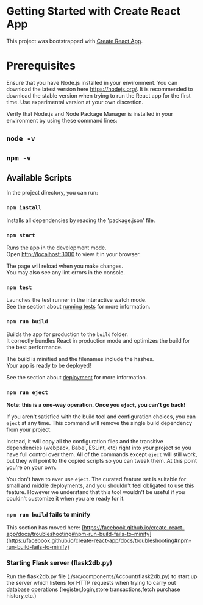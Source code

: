 # Getting Started with Create React App

This project was bootstrapped with [Create React App](https://github.com/facebook/create-react-app).

# Prerequisites

Ensure that you have Node.js installed in your environment. You can download the latest version here https://nodejs.org/. It is recommended to download the stable version when trying to run the React app for the first time. Use experimental version at your own discretion.

Verify that Node.js and Node Package Manager is installed in your environment by using these command lines:
## `node -v`
## `npm -v`

## Available Scripts

In the project directory, you can run:

### `npm install`
Installs all dependencies by reading the 'package.json' file. 

### `npm start`

Runs the app in the development mode.\
Open [http://localhost:3000](http://localhost:3000) to view it in your browser.

The page will reload when you make changes.\
You may also see any lint errors in the console.

### `npm test`

Launches the test runner in the interactive watch mode.\
See the section about [running tests](https://facebook.github.io/create-react-app/docs/running-tests) for more information.

### `npm run build`

Builds the app for production to the `build` folder.\
It correctly bundles React in production mode and optimizes the build for the best performance.

The build is minified and the filenames include the hashes.\
Your app is ready to be deployed!

See the section about [deployment](https://facebook.github.io/create-react-app/docs/deployment) for more information.

### `npm run eject`

**Note: this is a one-way operation. Once you `eject`, you can't go back!**

If you aren't satisfied with the build tool and configuration choices, you can `eject` at any time. This command will remove the single build dependency from your project.

Instead, it will copy all the configuration files and the transitive dependencies (webpack, Babel, ESLint, etc) right into your project so you have full control over them. All of the commands except `eject` will still work, but they will point to the copied scripts so you can tweak them. At this point you're on your own.

You don't have to ever use `eject`. The curated feature set is suitable for small and middle deployments, and you shouldn't feel obligated to use this feature. However we understand that this tool wouldn't be useful if you couldn't customize it when you are ready for it.

### `npm run build` fails to minify

This section has moved here: [https://facebook.github.io/create-react-app/docs/troubleshooting#npm-run-build-fails-to-minify](https://facebook.github.io/create-react-app/docs/troubleshooting#npm-run-build-fails-to-minify)

### Starting Flask server (flask2db.py)

Run the flask2db.py file (./src/components/Account/flask2db.py) to start up the server which listens for HTTP requests when trying to carry out database operations (register,login,store transactions,fetch purchase history,etc.)
